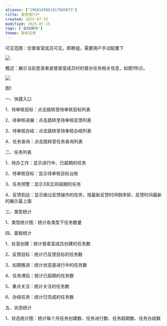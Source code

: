 ```yaml
---
aliases: ["1968145861817685073"]
title: 督查室门户
created: 2025-07-15
modified: 2025-07-15
tags: ['基础模块']
theme: 政务应用
---
```


可见范围：仅督查室成员可见，即群组，需要用户手动配置下

![](43553eb6e77c3213e6a4a6f85daba237.jpg)

概述：展示当前登录者是督查室成员时的督办任务相关信息，如图1所示。

![](e69d1017b57a1d14c7fd10945a7f4153.jpg)

图1

一、快捷入口

1、待审核目标：点击跳转至待审核目标列表

2、待审核进展：点击跳转至待审核反馈列表

3、待审核办结：点击跳转至待审核办结列表

4、任务查询：点击跳转至任务查询列表

二、任务列表

1、待办工作：显示进行中、已超期的任务

2、待审核目标：显示待审核目标台账

3、任务预警：显示3天后将超期的任务

4、反馈到达：显示做过反馈操作的任务，按最新反馈时间倒序排，反馈时间最新的展示最上面

三、类型统计

1、类型统计图：统计各类型下任务数量

四、面板统计

1、处室创建：统计督查室成员创建的任务数

2、反馈目标：统计已反馈目标的任务数

3、如期推进：统计状态是进行中的任务数

4、任务滞后：统计已超期的任务数

5、重点关注：统计关注的任务数

6、办结任务：统计已完成的任务数

五、状态统计

1、状态统计图：统计每个月任务创建数、任务进行数、任务超期数、任务办结数